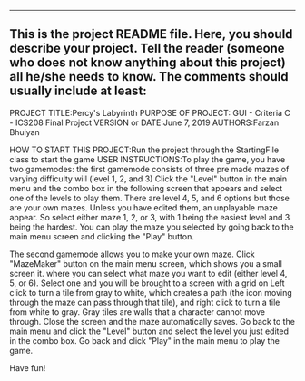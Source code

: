 ------------------------------------------------------------------------
This is the project README file. Here, you should describe your project.
Tell the reader (someone who does not know anything about this project)
all he/she needs to know. The comments should usually include at least:
------------------------------------------------------------------------

PROJECT TITLE:Percy's Labyrinth
PURPOSE OF PROJECT: GUI - Criteria C - ICS208 Final Project
VERSION or DATE:June 7, 2019
AUTHORS:Farzan Bhuiyan

HOW TO START THIS PROJECT:Run the project through the StartingFile class to start the game
USER INSTRUCTIONS:To play the game, you have two gamemodes: the first gamemode consists of three pre made mazes of varying difficulty will 
(level 1, 2, and 3) Click the "Level" button in the main menu and the combo box in the following screen that appears and select one of the 
levels to play them. There are level 4, 5, and 6 options but those are your own mazes. Unless you have edited them, an unplayable maze 
appear. So select either maze 1, 2, or 3, with 1 being the easiest level and 3 being the hardest. You can play the maze you selected by 
going back to the main menu screen and clicking the "Play" button. 

The second gamemode allows you to make your own maze. Click "MazeMaker" button on the main menu screen, which shows you a small screen it. 
where you can select what maze you want to edit (either level 4, 5, or 6). Select one and you will be brought to a screen with a grid on 
Left click to turn a tile from gray to white, which creates a path (the icon moving through the maze can pass through that tile), and 
right click to turn a tile from white to gray. Gray tiles are walls that a character cannot move through. Close the screen and the maze 
automatically saves. Go back to the main menu and click the "Level" button and select the level you just edited in the combo box. Go back 
and click "Play" in the main menu to play the game.

Have fun!
